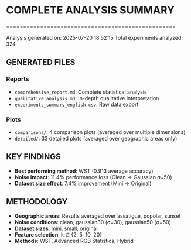 # COMPLETE ANALYSIS SUMMARY
==================================================

Analysis generated on: 2025-07-20 18:52:15
Total experiments analyzed: 324

## GENERATED FILES

### Reports
- `comprehensive_report.md`: Complete statistical analysis
- `qualitative_analysis.md`: In-depth qualitative interpretation
- `experiments_summary_english.csv`: Raw data export

### Plots
- `comparisons/`: 4 comparison plots (averaged over multiple dimensions)
- `detailed/`: 33 detailed plots (averaged over geographic areas only)

## KEY FINDINGS

- **Best performing method**: WST (0.913 average accuracy)
- **Noise impact**: 11.4% performance loss (Clean → Gaussian σ=50)
- **Dataset size effect**: 7.4% improvement (Mini → Original)

## METHODOLOGY

- **Geographic areas**: Results averaged over assatigue, popolar, sunset
- **Noise conditions**: clean, gaussian30 (σ=30), gaussian50 (σ=50)
- **Dataset sizes**: mini, small, original
- **Feature selection**: k ∈ {2, 5, 10, 20}
- **Methods**: WST, Advanced RGB Statistics, Hybrid
